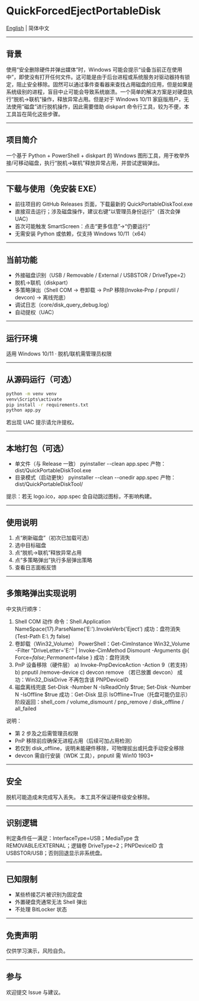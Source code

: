 # QuickForcedEjectPortableDisk

[English](README.en.md) | 简体中文

---
## 背景
使用“安全删除硬件并弹出媒体”时，Windows 可能会提示“设备当前正在使用中”，即使没有打开任何文件。这可能是由于后台进程或系统服务对驱动器持有锁定，阻止安全移除。固然可以通过事件查看器来查找占用磁盘的应用，但是如果是系统级别的进程，盲目中止可能会导致系统崩溃。一个简单的解决方案是对硬盘执行“脱机→联机”操作，释放异常占用。但是对于 Windows 10/11 家庭版用户，无法使用“磁盘”进行脱机操作，因此需要借助 diskpart 命令行工具，较为不便，本工具旨在简化这些步骤。

---
## 项目简介
一个基于 Python + PowerShell + diskpart 的 Windows 图形工具，用于枚举外接/可移动磁盘，执行“脱机→联机”释放异常占用，并尝试逻辑弹出。

---
## 下载与使用（免安装 EXE）
- 前往项目的 GitHub Releases 页面，下载最新的 QuickPortableDiskTool.exe
- 直接双击运行；涉及磁盘操作，建议右键“以管理员身份运行”（首次会弹 UAC）
- 首次可能触发 SmartScreen：点击“更多信息”→“仍要运行”
- 无需安装 Python 或依赖，仅支持 Windows 10/11（x64）

---
## 当前功能
- 外接磁盘识别（USB / Removable / External / USBSTOR / DriveType=2）
- 脱机→联机（diskpart）
- 多策略弹出（Shell COM → 卷卸载 → PnP 移除(Invoke‑Pnp / pnputil / devcon) → 离线兜底）
- 调试日志（core/disk_query_debug.log）
- 自动提权（UAC）

---
## 运行环境
适用 Windows 10/11 · 脱机/联机需管理员权限

---
## 从源码运行（可选）
```bash
python -m venv venv
venv\Scripts\activate
pip install -r requirements.txt
python app.py
```
若出现 UAC 提示请允许提权。

---
## 本地打包（可选）
- 单文件（与 Release 一致）
  pyinstaller --clean app.spec
  产物：dist/QuickPortableDiskTool.exe
- 目录模式（启动更快）
  pyinstaller --clean --onedir app.spec
  产物：dist/QuickPortableDiskTool/

提示：若无 logo.ico，app.spec 会自动跳过图标，不影响构建。

---
## 使用说明
1. 点“刷新磁盘”（初次已加载可选）
2. 选中目标磁盘
3. 点“脱机->联机”释放异常占用
4. 点“多策略弹出”执行多层弹出策略
5. 查看日志面板反馈

---
## 多策略弹出实现说明
中文执行顺序：
1. Shell COM 动作
   命令：Shell.Application NameSpace(17).ParseName('E:').InvokeVerb('Eject')
   成功：盘符消失 (Test-Path E:\ 为 false)
2. 卷卸载（Win32_Volume）
   PowerShell：Get-CimInstance Win32_Volume -Filter "DriveLetter='E:'" | Invoke-CimMethod Dismount -Arguments @{ Force=$false; Permanent=$false }
   成功：盘符消失
3. PnP 设备移除（硬件层）
   a) Invoke-PnpDeviceAction -Action 9（若支持）
   b) pnputil /remove-device <PNPDeviceID>
   c) devcon remove <PNPDeviceID>（若已放置 devcon）
   成功：Win32_DiskDrive 不再包含该 PNPDeviceID
4. 磁盘离线兜底
   Set-Disk -Number N -IsReadOnly $true; Set-Disk -Number N -IsOffline $true
   成功：Get-Disk 显示 IsOffline=True（托盘可能仍显示）
阶段返回：shell_com / volume_dismount / pnp_remove / disk_offline / all_failed

说明：
- 第 2 步及之后需管理员权限
- PnP 移除前应确保无进程占用（后续可加占用检测）
- 若仅到 disk_offline，说明未能硬件移除，可物理拔出或托盘手动安全移除
- devcon 需自行安装（WDK 工具），pnputil 需 Win10 1903+

---
## 安全
脱机可能造成未完成写入丢失。
本工具不保证硬件级安全移除。

---
## 识别逻辑
判定条件任一满足：InterfaceType=USB；MediaType 含 REMOVABLE/EXTERNAL；逻辑卷 DriveType=2；PNPDeviceID 含 USBSTOR/USB；否则回退显示非系统盘。

---
## 已知限制
- 某些桥接芯片被识别为固定盘
- 外置硬盘壳通常无法 Shell 弹出
- 不处理 BitLocker 状态

---
## 免责声明
仅供学习演示，风险自负。

---
## 参与
欢迎提交 Issue 与建议。
